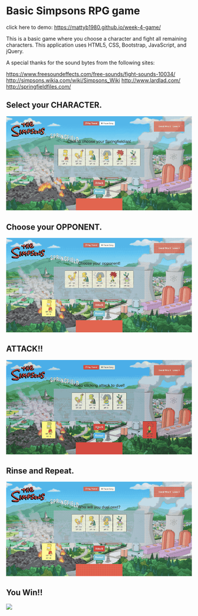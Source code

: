# Basic Simpsons RPG game

click here to demo: https://mattyb1980.github.io/week-4-game/

This is a basic game where you choose a character and fight all remaining characters.
This application uses HTML5, CSS, Bootstrap, JavaScript, and jQuery.

A special thanks for the sound bytes from the following sites:

https://www.freesoundeffects.com/free-sounds/fight-sounds-10034/
http://simpsons.wikia.com/wiki/Simpsons_Wiki
http://www.lardlad.com/
http://springfieldfiles.com/

## Select your CHARACTER.
<img src="https://github.com/mattyb1980/week-4-game/blob/master/assets/readme/SelectYourCharacter.gif">

## Choose your OPPONENT.
<img src="https://github.com/mattyb1980/week-4-game/blob/master/assets/readme/FirstOpponent.gif">

## ATTACK!!
<img src="https://github.com/mattyb1980/week-4-game/blob/master/assets/readme/Attack.gif">

## Rinse and Repeat.
<img src="https://github.com/mattyb1980/week-4-game/blob/master/assets/readme/Repeat.gif">

## You Win!!
<img src="https://github.com/mattyb1980/week-4-game/blob/master/assets/readme/YouWin.gif">
